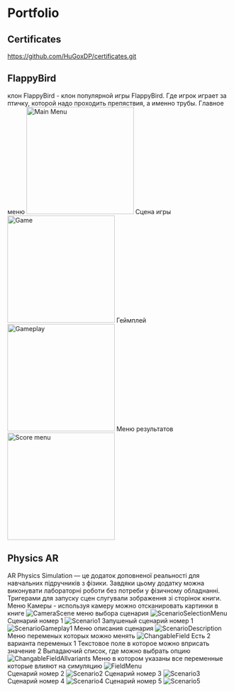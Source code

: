 # Portfolio

## Certificates
https://github.com/HuGoxDP/certificates.git

## FlappyBird
клон FlappyBird - клон популярной игры FlappyBird. Где игрок играет за птичку, которой надо проходить препяствия, а именно трубы.
Главное меню
  <img src="Flappybird/MainMenu.jpg" alt="Main Menu" width="242"/>
  Сцена игры
  <img src="Flappybird/Game.jpg" alt="Game" width="242"/>
  Геймплей
  <img src="Flappybird/Gameplay.jpg" alt="Gameplay" width="242"/>
  Меню результатов
  <img src="Flappybird/ScoreMenu.jpg" alt="Score menu" width="242"/>

## Physics AR
AR Physics Simulation — це додаток доповненої реальності для навчальних підручників з фізики. Завдяки цьому додатку можна виконувати лабораторні роботи без потреби у фізичному обладнанні. Тригерами для запуску сцен слугували зображення зі сторінок книги.
Меню Камеры - используя камеру можно отсканировать картинки в книге
<img src="PhysicsAR/CameraScene.jpg" alt="CameraScene"/>
меню выбора сценария
<img src="PhysicsAR/ScenarioSelectionMenu.jpg" alt="ScenarioSelectionMenu" />
Сценарий номер 1
<img src="PhysicsAR/Scenario1.jpg" alt="Scenario1" />
Запушеный сценарий номер 1
<img src="PhysicsAR/ScenarioGameplay1.jpg" alt="ScenarioGameplay1" />
Меню описания сценария
<img src="PhysicsAR/ScenarioDescription.jpg" alt="ScenarioDescription"/>
Меню переменых которых можно менять
<img src="PhysicsAR/ChangableField.jpg" alt="ChangableField" />
Есть 2 варианта переменых 
1 Текстовое поле в которое можно вприсать значение
2 Выпадаючий список, где можно выбрать опцию
<img src="PhysicsAR/ChangableFieldAllvariants.jpg" alt="ChangableFieldAllvariants" />
Меню в котором указаны все переменные которые влияют на симуляцию
<img src="PhysicsAR/FieldMenu.jpg" alt="FieldMenu" />  
Сценарий номер 2
<img src="PhysicsAR/Scenario2.jpg" alt="Scenario2" />
Сценарий номер 3
<img src="PhysicsAR/Scenario3.jpg" alt="Scenario3" />
Сценарий номер 4
<img src="PhysicsAR/Scenario4.jpg" alt="Scenario4" />
Сценарий номер 5
<img src="PhysicsAR/Scenario5.jpg" alt="Scenario5" />
